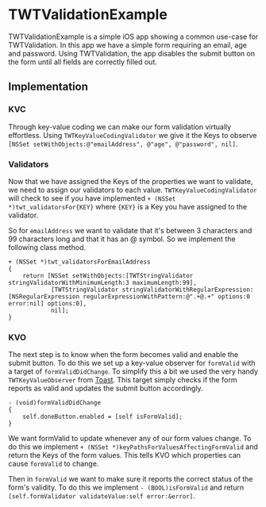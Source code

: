 # TWTValidationExample

TWTValidationExample is a simple iOS app showing a common use-case for TWTValidation. In this app we have a simple form requiring an email, age and password. Using TWTValidation, the app disables the submit button on the form until all fields are correctly filled out.

## Implementation

### KVC

Through key-value coding we can make our form validation virtually effortless. Using `TWTKeyValueCodingValidator` we give it the Keys to observe `[NSSet setWithObjects:@"emailAddress", @"age", @"password", nil]`. 

### Validators

Now that we have assigned the Keys of the properties we want to validate, we need to assign our validators to each value. `TWTKeyValueCodingValidator` will check to see if you have implemented `+ (NSSet *)twt_validatorsFor{KEY}` where `{KEY}` is a Key you have assigned to the validator.

So for `emailAddress` we want to validate that it's between 3 characters and 99 characters long and that it has an @ symbol. So we implement the following class method.

```
+ (NSSet *)twt_validatorsForEmailAddress
{
    return [NSSet setWithObjects:[TWTStringValidator stringValidatorWithMinimumLength:3 maximumLength:99],
            [TWTStringValidator stringValidatorWithRegularExpression:[NSRegularExpression regularExpressionWithPattern:@".+@.+" options:0 error:nil] options:0],
            nil];
}
```
### KVO

The next step is to know when the form becomes valid and enable the submit button. To do this we set up a key-value observer for ``formValid`` with a target of ``formValidDidChange``. To simplify this a bit we used the very handy ``TWTKeyValueObserver`` from [Toast](https://github.com/twotoasters/Toast). This target simply checks if the form reports as valid and updates the submit button accordingly.

```
- (void)formValidDidChange
{
    self.doneButton.enabled = [self isFormValid];
}
```

We want formValid to update whenever any of our form values change. To do this we implement ``+ (NSSet *)keyPathsForValuesAffectingFormValid`` and return the Keys of the form values. This tells KVO which properties can cause ``formValid`` to change.

Then in ``formValid`` we want to make sure it reports the correct status of the form's validity. To do this we implement ``- (BOOL)isFormValid`` and return ``[self.formValidator validateValue:self error:&error]``.

